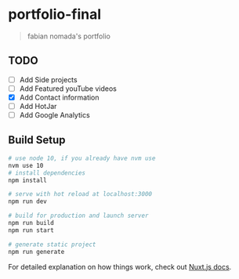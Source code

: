 # portfolio-final

> fabian nomada&#39;s portfolio

## TODO

- [ ] Add Side projects
- [ ] Add Featured youTube videos
- [x] Add Contact information
- [ ] Add HotJar
- [ ] Add Google Analytics

## Build Setup

```bash
# use node 10, if you already have nvm use
nvm use 10
# install dependencies
npm install

# serve with hot reload at localhost:3000
npm run dev

# build for production and launch server
npm run build
npm run start

# generate static project
npm run generate
```

For detailed explanation on how things work, check out [Nuxt.js docs](https://nuxtjs.org).
